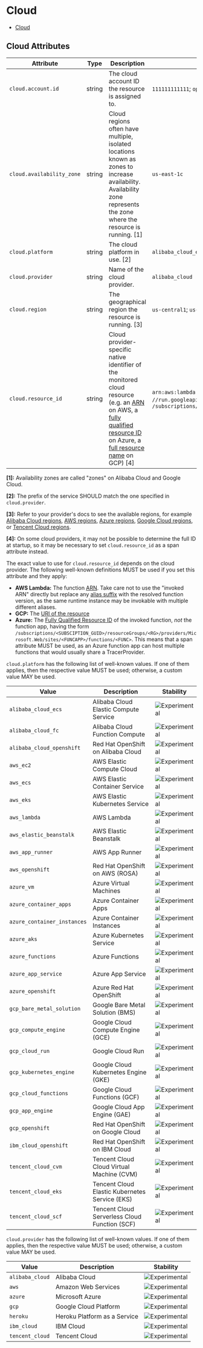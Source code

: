 <!--- Hugo front matter used to generate the website version of this page:
--->

<!-- NOTE: THIS FILE IS AUTOGENERATED. DO NOT EDIT BY HAND. -->
<!-- see templates/registry/markdown/attribute_namespace.md.j2 -->

# Cloud

- [Cloud](#cloud)

## Cloud Attributes

| Attribute                 | Type   | Description                                                                                                                                                                                                                                                                                                                                                                                           | Examples                                                                                                                                                                                                                                                        | Stability                                                        |
| ------------------------- | ------ | ----------------------------------------------------------------------------------------------------------------------------------------------------------------------------------------------------------------------------------------------------------------------------------------------------------------------------------------------------------------------------------------------------- | --------------------------------------------------------------------------------------------------------------------------------------------------------------------------------------------------------------------------------------------------------------- | ---------------------------------------------------------------- |
| `cloud.account.id`        | string | The cloud account ID the resource is assigned to.                                                                                                                                                                                                                                                                                                                                                     | `111111111111`; `opentelemetry`                                                                                                                                                                                                                                 | ![Experimental](https://img.shields.io/badge/-experimental-blue) |
| `cloud.availability_zone` | string | Cloud regions often have multiple, isolated locations known as zones to increase availability. Availability zone represents the zone where the resource is running. [1]                                                                                                                                                                                                                               | `us-east-1c`                                                                                                                                                                                                                                                    | ![Experimental](https://img.shields.io/badge/-experimental-blue) |
| `cloud.platform`          | string | The cloud platform in use. [2]                                                                                                                                                                                                                                                                                                                                                                        | `alibaba_cloud_ecs`                                                                                                                                                                                                                                             | ![Experimental](https://img.shields.io/badge/-experimental-blue) |
| `cloud.provider`          | string | Name of the cloud provider.                                                                                                                                                                                                                                                                                                                                                                           | `alibaba_cloud`                                                                                                                                                                                                                                                 | ![Experimental](https://img.shields.io/badge/-experimental-blue) |
| `cloud.region`            | string | The geographical region the resource is running. [3]                                                                                                                                                                                                                                                                                                                                                  | `us-central1`; `us-east-1`                                                                                                                                                                                                                                      | ![Experimental](https://img.shields.io/badge/-experimental-blue) |
| `cloud.resource_id`       | string | Cloud provider-specific native identifier of the monitored cloud resource (e.g. an [ARN](https://docs.aws.amazon.com/general/latest/gr/aws-arns-and-namespaces.html) on AWS, a [fully qualified resource ID](https://learn.microsoft.com/rest/api/resources/resources/get-by-id) on Azure, a [full resource name](https://cloud.google.com/apis/design/resource_names#full_resource_name) on GCP) [4] | `arn:aws:lambda:REGION:ACCOUNT_ID:function:my-function`; `//run.googleapis.com/projects/PROJECT_ID/locations/LOCATION_ID/services/SERVICE_ID`; `/subscriptions/<SUBSCIPTION_GUID>/resourceGroups/<RG>/providers/Microsoft.Web/sites/<FUNCAPP>/functions/<FUNC>` | ![Experimental](https://img.shields.io/badge/-experimental-blue) |

**[1]:** Availability zones are called "zones" on Alibaba Cloud and Google Cloud.

**[2]:** The prefix of the service SHOULD match the one specified in `cloud.provider`.

**[3]:** Refer to your provider's docs to see the available regions, for example [Alibaba Cloud regions](https://www.alibabacloud.com/help/doc-detail/40654.htm), [AWS regions](https://aws.amazon.com/about-aws/global-infrastructure/regions_az/), [Azure regions](https://azure.microsoft.com/global-infrastructure/geographies/), [Google Cloud regions](https://cloud.google.com/about/locations), or [Tencent Cloud regions](https://www.tencentcloud.com/document/product/213/6091).

**[4]:** On some cloud providers, it may not be possible to determine the full ID at startup,
so it may be necessary to set `cloud.resource_id` as a span attribute instead.

The exact value to use for `cloud.resource_id` depends on the cloud provider.
The following well-known definitions MUST be used if you set this attribute and they apply:

- **AWS Lambda:** The function [ARN](https://docs.aws.amazon.com/general/latest/gr/aws-arns-and-namespaces.html).
  Take care not to use the "invoked ARN" directly but replace any
  [alias suffix](https://docs.aws.amazon.com/lambda/latest/dg/configuration-aliases.html)
  with the resolved function version, as the same runtime instance may be invokable with
  multiple different aliases.
- **GCP:** The [URI of the resource](https://cloud.google.com/iam/docs/full-resource-names)
- **Azure:** The [Fully Qualified Resource ID](https://docs.microsoft.com/rest/api/resources/resources/get-by-id) of the invoked function,
  _not_ the function app, having the form
  `/subscriptions/<SUBSCIPTION_GUID>/resourceGroups/<RG>/providers/Microsoft.Web/sites/<FUNCAPP>/functions/<FUNC>`.
  This means that a span attribute MUST be used, as an Azure function app can host multiple functions that would usually share
  a TracerProvider.

`cloud.platform` has the following list of well-known values. If one of them applies, then the respective value MUST be used; otherwise, a custom value MAY be used.

| Value                       | Description                                    | Stability                                                        |
| --------------------------- | ---------------------------------------------- | ---------------------------------------------------------------- |
| `alibaba_cloud_ecs`         | Alibaba Cloud Elastic Compute Service          | ![Experimental](https://img.shields.io/badge/-experimental-blue) |
| `alibaba_cloud_fc`          | Alibaba Cloud Function Compute                 | ![Experimental](https://img.shields.io/badge/-experimental-blue) |
| `alibaba_cloud_openshift`   | Red Hat OpenShift on Alibaba Cloud             | ![Experimental](https://img.shields.io/badge/-experimental-blue) |
| `aws_ec2`                   | AWS Elastic Compute Cloud                      | ![Experimental](https://img.shields.io/badge/-experimental-blue) |
| `aws_ecs`                   | AWS Elastic Container Service                  | ![Experimental](https://img.shields.io/badge/-experimental-blue) |
| `aws_eks`                   | AWS Elastic Kubernetes Service                 | ![Experimental](https://img.shields.io/badge/-experimental-blue) |
| `aws_lambda`                | AWS Lambda                                     | ![Experimental](https://img.shields.io/badge/-experimental-blue) |
| `aws_elastic_beanstalk`     | AWS Elastic Beanstalk                          | ![Experimental](https://img.shields.io/badge/-experimental-blue) |
| `aws_app_runner`            | AWS App Runner                                 | ![Experimental](https://img.shields.io/badge/-experimental-blue) |
| `aws_openshift`             | Red Hat OpenShift on AWS (ROSA)                | ![Experimental](https://img.shields.io/badge/-experimental-blue) |
| `azure_vm`                  | Azure Virtual Machines                         | ![Experimental](https://img.shields.io/badge/-experimental-blue) |
| `azure_container_apps`      | Azure Container Apps                           | ![Experimental](https://img.shields.io/badge/-experimental-blue) |
| `azure_container_instances` | Azure Container Instances                      | ![Experimental](https://img.shields.io/badge/-experimental-blue) |
| `azure_aks`                 | Azure Kubernetes Service                       | ![Experimental](https://img.shields.io/badge/-experimental-blue) |
| `azure_functions`           | Azure Functions                                | ![Experimental](https://img.shields.io/badge/-experimental-blue) |
| `azure_app_service`         | Azure App Service                              | ![Experimental](https://img.shields.io/badge/-experimental-blue) |
| `azure_openshift`           | Azure Red Hat OpenShift                        | ![Experimental](https://img.shields.io/badge/-experimental-blue) |
| `gcp_bare_metal_solution`   | Google Bare Metal Solution (BMS)               | ![Experimental](https://img.shields.io/badge/-experimental-blue) |
| `gcp_compute_engine`        | Google Cloud Compute Engine (GCE)              | ![Experimental](https://img.shields.io/badge/-experimental-blue) |
| `gcp_cloud_run`             | Google Cloud Run                               | ![Experimental](https://img.shields.io/badge/-experimental-blue) |
| `gcp_kubernetes_engine`     | Google Cloud Kubernetes Engine (GKE)           | ![Experimental](https://img.shields.io/badge/-experimental-blue) |
| `gcp_cloud_functions`       | Google Cloud Functions (GCF)                   | ![Experimental](https://img.shields.io/badge/-experimental-blue) |
| `gcp_app_engine`            | Google Cloud App Engine (GAE)                  | ![Experimental](https://img.shields.io/badge/-experimental-blue) |
| `gcp_openshift`             | Red Hat OpenShift on Google Cloud              | ![Experimental](https://img.shields.io/badge/-experimental-blue) |
| `ibm_cloud_openshift`       | Red Hat OpenShift on IBM Cloud                 | ![Experimental](https://img.shields.io/badge/-experimental-blue) |
| `tencent_cloud_cvm`         | Tencent Cloud Cloud Virtual Machine (CVM)      | ![Experimental](https://img.shields.io/badge/-experimental-blue) |
| `tencent_cloud_eks`         | Tencent Cloud Elastic Kubernetes Service (EKS) | ![Experimental](https://img.shields.io/badge/-experimental-blue) |
| `tencent_cloud_scf`         | Tencent Cloud Serverless Cloud Function (SCF)  | ![Experimental](https://img.shields.io/badge/-experimental-blue) |

`cloud.provider` has the following list of well-known values. If one of them applies, then the respective value MUST be used; otherwise, a custom value MAY be used.

| Value           | Description                  | Stability                                                        |
| --------------- | ---------------------------- | ---------------------------------------------------------------- |
| `alibaba_cloud` | Alibaba Cloud                | ![Experimental](https://img.shields.io/badge/-experimental-blue) |
| `aws`           | Amazon Web Services          | ![Experimental](https://img.shields.io/badge/-experimental-blue) |
| `azure`         | Microsoft Azure              | ![Experimental](https://img.shields.io/badge/-experimental-blue) |
| `gcp`           | Google Cloud Platform        | ![Experimental](https://img.shields.io/badge/-experimental-blue) |
| `heroku`        | Heroku Platform as a Service | ![Experimental](https://img.shields.io/badge/-experimental-blue) |
| `ibm_cloud`     | IBM Cloud                    | ![Experimental](https://img.shields.io/badge/-experimental-blue) |
| `tencent_cloud` | Tencent Cloud                | ![Experimental](https://img.shields.io/badge/-experimental-blue) |
